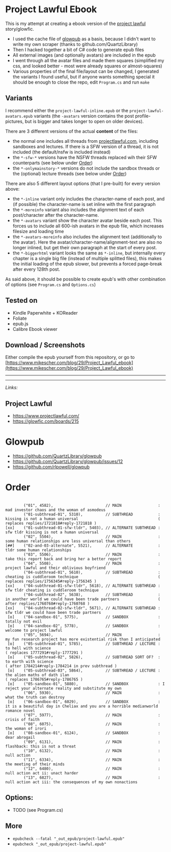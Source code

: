 
# Project Lawful Ebook

This is my attempt at creating a ebook version of the [project lawful](https://www.projectlawful.com/) story/glowfic.

 - I used the cache file of [glowpub](https://github.com/QuartzLibrary/glowpub) as a basis, 
   because I didn't want to write my own scraper (thanks to github.com/QuartzLibrary)
 - Then I hacked together a bit of C# code to generate epub files
 - All external images (and optionally avatars) are included in the epub
 - I went through all the avatar files and made them squares (simplified my css, and looked better - most were already squares or almost-squares)
 - Various properties of the final file/layout can be changed, I generated the variants I found useful, but if anyone wants something special it should be enough to close the repo, edit `Program.cs` and run `make` 

## Variants

I recommend either the `project-lawful-inline.epub` or the `project-lawful-avatars.epub` variants
(the `-avatars` version contains the post profile-pictures, but is bigger and takes longer to open on older devices).

There are 3 different versions of the actual **content** of the files:
  - the normal one includes all threads from [projectlawful.com](https://www.projectlawful.com/), including sandboxes and lectures. If there is a SFW version of a thread, it is not included (the default/nsfw is included instead)
  - the `*-sfw-*` versions have the NSFW threads replaced wih their SFW counterparts (see below under [Order](#order))
  - the `*-onlymainstory-*` versions do not include the sandbox threads or the (optional) lecture threads (see below under [Order](#order))

There are also 5 different layout options (that I pre-built) for every version above:
  - the `*-inline` variant only includes the character-name of each post, and (if possible) the character-name is set inline with the first paragraph
  - the `*-moreinfo` variant also includes the alignment text of each post/character after the character-name.
  - the `*-avatars` variant show the character avatar beside each post. This forces us to include all 600-ish avatars in the epub file, which increases filesize and loading time
  - the `*-avatars-moreinfo` also includes the alignment text (additionally to the avatar). Here the avatar/character-name/alignment-text are also no longer inlined, but get their own paragraph at the start of every post.
  - the `*-biggerhtml` variant looks the same as `*-inline`, but internally every chapter is a single big file (instead of multiple splitted files), this makes the initial loading of the epub slower, but prevents a forced page-break after every 128th post.

As said above, it should be possible to create epub's with other combination of options (see `Program.cs` and `Options.cs`)

## Tested on

 - Kindle Paperwhite + KOReader
 - Foliate
 - epub.js
 - Calibre Ebook viewer

## Download / Screenshots

Either compile the epub yourself from this repository, or go to [https://www.mikescher.com/blog/29/Project_Lawful_ebook](https://www.mikescher.com/blog/29/Project_Lawful_ebook) 

----

----

*Links:*

## Project Lawful

 - https://www.projectlawful.com/
 - https://glowfic.com/boards/215

 # Glowpub

 - https://github.com/QuartzLibrary/glowpub
 - https://github.com/QuartzLibrary/glowpub/issues/12
 - https://github.com/rlpowell/glowpub

 # Order

~~~~~~~

        ("01", 4582),                       // MAIN                : mad investor chaos and the woman of asmodeus
        ("01-subthread-01", 5310),          // SUBTHREAD           : kissing is not a human universal                                   ( replaces replies/1721818#reply-1721818 )
[xx]    ("01-subthread-01-sfw-tldr", 5403), // ALTERNATE SUBTHREAD : sfw tldr kissing is not a human universal
        ("02", 5504),                       // MAIN                : some human relationships are less universal than others
[##]    ("02-and-03-alternate", 5521),      // ALTERNATE           : tldr some human relationships
        ("03", 5506),                       // MAIN                : take this report back and bring her a better report
        ("04", 5508),                       // MAIN                : project lawful and their oblivious boyfriend
        ("04-subthread-01", 5610),          // SUBTHREAD           : cheating is cuddleroom technique                                   ( replaces replies/1756345#reply-1756345 )
[xx]    ("04-subthread-01-sfw-tldr", 5618), // ALTERNATE SUBTHREAD : sfw tldr cheating is cuddleroom technique
        ("04-subthread-02", 5638),          // SUBTHREAD           : in another world we could have been trade partners                 ( after replies/1760768#reply-1760768 )
[xx]    ("04-subthread-02-sfw-tldr", 5671), // ALTERNATE SUBTHREAD : sfw tldr we could have been trade partners
 [o]    ("04-sandbox-01", 5775),            // SANDBOX             : totally not evil
 [o]    ("04-sandbox-02", 5778),            // SANDBOX             : welcome to project lawful
        ("05", 5694),                       // MAIN                : my fun research project has more existential risk than I anticipated
 [o]    ("05-subthread-01", 5785),          // SUBTHREAD / LECTURE : to hell with science                                                   ( replaces 1777291#reply-1777291 )
 [o]    ("05-subthread-02", 5826),          // SUBTHREAD SORT OF?  : to earth with science                                                  ( after 1784214#reply-1784214 in prev subthread )
 [o]    ("05-subthread-03", 5864),          // SUBTHREAD / LECTURE : the alien maths of dath ilan                                           ( replaces 1786765#reply-1786765 )
 [o]    ("05-sandbox-01", 5880),            // SANDBOX             : I reject your alternate reality and substitute my own
        ("06", 5930),                       // MAIN                : what the truth can destroy
 [o]    ("06-sandbox-01", 6029),            // SANDBOX             : it is a beautiful day in Cheliax and you are a horrible medianworld romance novel
        ("07", 5977),                       // MAIN                : crisis of faith
        ("08", 6075),                       // MAIN                : the woman of irori
 [o]    ("08-sandbox-01", 6124),            // SANDBOX             : dear abrogail
        ("09", 6131),                       // MAIN                : flashback: this is not a threat
        ("10", 6132),                       // MAIN                : null action
        ("11", 6334),                       // MAIN                : the meeting of their minds 
        ("12", 6480),                       // MAIN                : null action act ii: unact harder
        ("13", 6827),                       // MAIN                : null action act iii: the consequences of my own nonactions

~~~~~~~

## Options:

 - TODO (see Program.cs)


## More

- `epubcheck --fatal "_out_epub/project-lawful.epub"`
- `epubcheck "_out_epub/project-lawful.epub"`